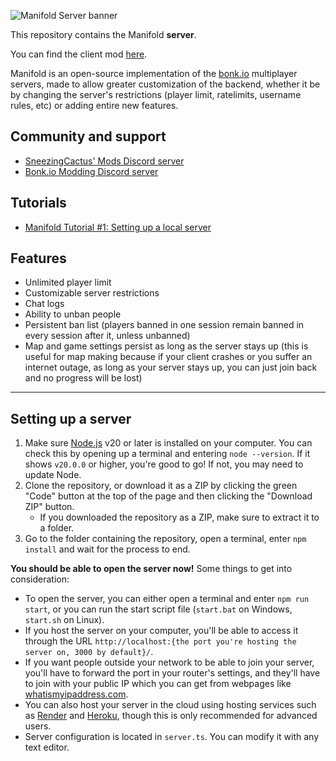 ![Manifold Server banner](https://github.com/SneezingCactus/manifold-server/assets/46355725/57f20767-4796-4bf5-9cef-b4ce098215fb)

This repository contains the Manifold **server**.

You can find the client mod [here](https://github.com/SneezingCactus/manifold-client).

Manifold is an open-source implementation of the [bonk.io](https://bonk.io/) multiplayer servers, made to allow greater customization of the backend, whether it be by changing the server's restrictions (player limit, ratelimits, username rules, etc) or adding entire new features.

## Community and support

- [SneezingCactus' Mods Discord server](https://discord.gg/dnBM3N6H8a)
- [Bonk.io Modding Discord server](https://discord.gg/PHtG6qN3qj)

## Tutorials

- [Manifold Tutorial #1: Setting up a local server](https://www.youtube.com/watch?v=eWAnlHpnvj4)

## Features

- Unlimited player limit
- Customizable server restrictions
- Chat logs
- Ability to unban people
- Persistent ban list (players banned in one session remain banned in every session after it, unless unbanned)
- Map and game settings persist as long as the server stays up (this is useful for map making because if your client crashes or you suffer an internet outage, as long as your server stays up, you can just join back and no progress will be lost)

---

## Setting up a server

1. Make sure [Node.js](https://nodejs.org/en) v20 or later is installed on your computer. You can check this by opening up a terminal and entering `node --version`. If it shows `v20.0.0` or higher, you're good to go! If not, you may need to update Node.
2. Clone the repository, or download it as a ZIP by clicking the green "Code" button at the top of the page and then clicking the "Download ZIP" button.
   - If you downloaded the repository as a ZIP, make sure to extract it to a folder.
3. Go to the folder containing the repository, open a terminal, enter `npm install` and wait for the process to end.

**You should be able to open the server now!** Some things to get into consideration:

- To open the server, you can either open a terminal and enter `npm run start`, or you can run the start script file (`start.bat` on Windows, `start.sh` on Linux).
- If you host the server on your computer, you'll be able to access it through the URL `http://localhost:{the port you're hosting the server on, 3000 by default}/`.
- If you want people outside your network to be able to join your server, you'll have to forward the port in your router's settings, and they'll have to join with your public IP which you can get from webpages like [whatismyipaddress.com](https://whatismyipaddress.com/).
- You can also host your server in the cloud using hosting services such as [Render](https://render.com/) and [Heroku](https://www.heroku.com/), though this is only recommended for advanced users.
- Server configuration is located in `server.ts`. You can modify it with any text editor.
